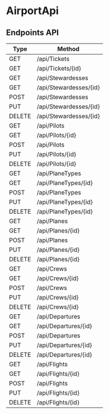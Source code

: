# AirportApi



## Endpoints API
Type |         Method        
------|-----------------------
GET   | /api/Tickets          
GET   | /api/Tickets/{id}     
GET   | /api/Stewardesses 
GET   | /api/Stewardesses/{id}
POST  | /api/Stewardesses   
PUT   | /api/Stewardesses/{id}
DELETE| /api/Stewardesses/{id}
GET   | /api/Pilots           
GET   | /api/Pilots/{id}     
POST  | /api/Pilots          
PUT   | /api/Pilots/{id}     
DELETE| /api/Pilots/{id}     
GET   | /api/PlaneTypes       
GET   | /api/PlaneTypes/{id}  
POST  | /api/PlaneTypes       
PUT   | /api/PlaneTypes/{id} 
DELETE| /api/PlaneTypes/{id} 
GET   | /api/Planes 
GET   | /api/Planes/{id}     
POST  | /api/Planes          
PUT   | /api/Planes/{id}     
DELETE| /api/Planes/{id}     
GET   | /api/Crews
GET   | /api/Crews/{id}     
POST  | /api/Crews          
PUT   | /api/Crews/{id}     
DELETE| /api/Crews/{id}     
GET   | /api/Departures     
GET   | /api/Departures/{id}
POST  | /api/Departures     
PUT   | /api/Departures/{id}
DELETE| /api/Departures/{id} 
GET   | /api/Flights      
GET   | /api/Flights/{id}  
POST  | /api/Flights 
PUT   | /api/Flights/{id}
DELETE| /api/Flights/{id}  
